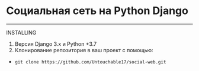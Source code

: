# Социальная сеть на Python Django 
____
INSTALLING 

1. Версия Django 3.x и Python +3.7</br>
2. Клонирование репозитория в ваш проект с помощью:</br>
- `git clone https://github.com/Untouchable17/social-web.git`
